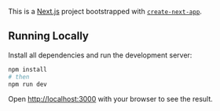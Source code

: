 This is a [Next.js](https://nextjs.org) project bootstrapped with [`create-next-app`](https://nextjs.org/docs/app/api-reference/cli/create-next-app).

## Running Locally

Install all dependencies and run the development server:

```bash
npm install
# then
npm run dev
```

Open [http://localhost:3000](http://localhost:3000) with your browser to see the result.

